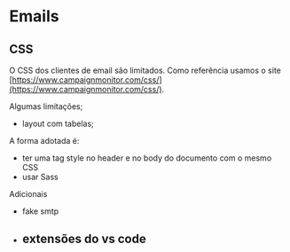 # Emails

## CSS

O CSS dos clientes de email são limitados. Como referência usamos o site [https://www.campaignmonitor.com/css/](https://www.campaignmonitor.com/css/).

Algumas limitações;

- layout com tabelas;


A forma adotada é:

- ter uma tag style no header e no body do documento com o mesmo CSS
- usar Sass

Adicionais

- fake smtp
- extensões do vs code
  -